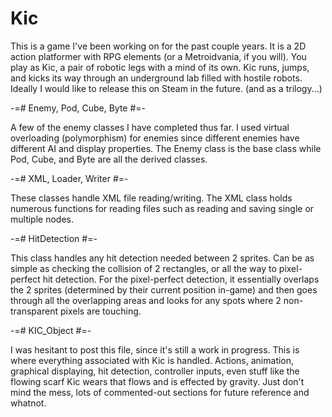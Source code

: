 # Kic

This is a game I've been working on for the past couple years.
It is a 2D action platformer with RPG elements (or a Metroidvania, if you will).
You play as Kic, a pair of robotic legs with a mind of its own.
Kic runs, jumps, and kicks its way through an underground lab filled with hostile robots.
Ideally I would like to release this on Steam in the future. (and as a trilogy...)

-=# Enemy, Pod, Cube, Byte #=-

A few of the enemy classes I have completed thus far.
I used virtual overloading (polymorphism) for enemies since different enemies have different AI and display properties.
The Enemy class is the base class while Pod, Cube, and Byte are all the derived classes.

-=# XML, Loader, Writer #=-

These classes handle XML file reading/writing.
The XML class holds numerous functions for reading files such as reading and saving single or multiple nodes.

-=# HitDetection #=-

This class handles any hit detection needed between 2 sprites.
Can be as simple as checking the collision of 2 rectangles, or all the way to pixel-perfect hit detection. For the pixel-perfect detection, it essentially overlaps the 2 sprites (determined by their current position in-game) and then goes through all the overlapping areas and looks for any spots where 2 non-transparent pixels are touching.

-=# KIC_Object #=-

I was hesitant to post this file, since it's still a work in progress.
This is where everything associated with Kic is handled.
Actions, animation, graphical displaying, hit detection, controller inputs, even stuff like the flowing scarf Kic wears that flows and is effected by gravity.
Just don't mind the mess, lots of commented-out sections for future reference and whatnot.

